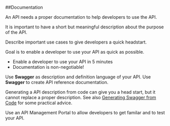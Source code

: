 ##Documentation

An API needs a proper documentation to help developers to use the API.

It is important to have a short but meaningful description about the purpose of the API.

Describe important use cases to give developers a quick headstart.

Goal is to enable a developer to use your API as quick as possible.

- Enable a developer to use your API in 5 minutes 
- Documentation is non-negotiable!

Use **Swagger** as description and definition language of your API.
Use **Swagger** to create API reference documentation.

Generating a API description from code can give you a head start, but it cannot replace a proper description. See also [Generating Swagger from Code](http://dev.haufe-lexware.com/generate-swagger/) for some practical advice.

Use an API Management Portal to allow developers to get familar and to test your API.
